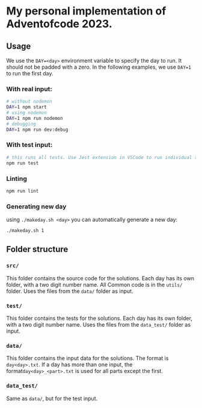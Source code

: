 # My personal implementation of Adventofcode 2023.

## Usage
We use the `DAY=<day>` environment variable to specify the day to run. It should not be padded with a zero. In the following examples, we use `DAY=1` to run the first day.

### With real input:
```bash
# without nodemon
DAY=1 npm start
# using nodemon
DAY=1 npm run nodemon
# debugging
DAY=1 npm run dev:debug
```

### With test input:
```bash
# this runs all tests. Use Jest extension in VSCode to run individual tests.
npm run test
```

### Linting
```bash
npm run lint
```

### Generating new day
using `./makeday.sh <day>` you can automatically generate a new day:
```bash
./makeday.sh 1
```

## Folder structure
### `src/`
This folder contains the source code for the solutions. Each day has its own folder, with a two digit number name. All Common code is in the `utils/` folder. Uses the files from the `data/` folder as input.
### `test/`
This folder contains the tests for the solutions. Each day has its own folder, with a two digit number name. Uses the files from the `data_test/` folder as input.
### `data/`
This folder contains the input data for the solutions. The format is `day<day>.txt`. If a day has more than one input, the format`day<day>_<part>.txt` is used for all parts except the first.
### `data_test/`
Same as `data/`, but for the test input.
